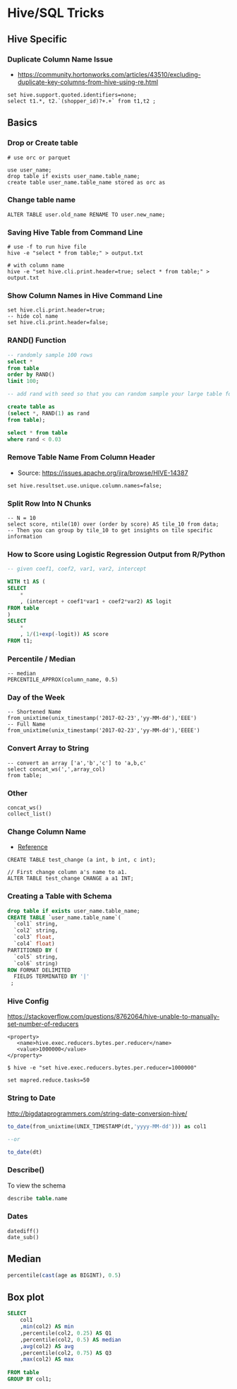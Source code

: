 
# Hive/SQL Tricks 

## Hive Specific 
### Duplicate Column Name Issue
- https://community.hortonworks.com/articles/43510/excluding-duplicate-key-columns-from-hive-using-re.html

```
set hive.support.quoted.identifiers=none;
select t1.*, t2.`(shopper_id)?+.+` from t1,t2 ;
```

## Basics 
### Drop or Create table 
```
# use orc or parquet 

use user_name;
drop table if exists user_name.table_name;
create table user_name.table_name stored as orc as 
```

### Change table name 
```
ALTER TABLE user.old_name RENAME TO user.new_name;
```

### Saving Hive Table from Command Line 
```
# use -f to run hive file 
hive -e "select * from table;" > output.txt

# with column name 
hive -e "set hive.cli.print.header=true; select * from table;" > output.txt
```

### Show Column Names in Hive Command Line 
```
set hive.cli.print.header=true;
-- hide col name
set hive.cli.print.header=false;
```

### RAND() Function 
```sql 
-- randomly sample 100 rows 
select * 
from table 
order by RAND()
limit 100;

-- add rand with seed so that you can random sample your large table for training the model 

create table as 
(select *, RAND(1) as rand 
from table);

select * from table 
where rand < 0.03 

```

### Remove Table Name From Column Header 
- Source: https://issues.apache.org/jira/browse/HIVE-14387

```
set hive.resultset.use.unique.column.names=false;
```

### Split Row Into N Chunks 
```
-- N = 10
select score, ntile(10) over (order by score) AS tile_10 from data;
-- Then you can group by tile_10 to get insights on tile specific information 
```

### How to Score using Logistic Regression Output from R/Python
```sql
-- given coef1, coef2, var1, var2, intercept

WITH t1 AS (
SELECT 
	*
	, (intercept + coef1*var1 + coef2*var2) AS logit
FROM table 
) 
SELECT 
	* 
	, 1/(1+exp(-logit)) AS score
FROM t1;
```

### Percentile / Median 
```
-- median 
PERCENTILE_APPROX(column_name, 0.5)
```

### Day of the Week 
```
-- Shortened Name 
from_unixtime(unix_timestamp('2017-02-23','yy-MM-dd'),'EEE')
-- Full Name 
from_unixtime(unix_timestamp('2017-02-23','yy-MM-dd'),'EEEE')
```

### Convert Array to String 
```
-- convert an array ['a','b','c'] to 'a,b,c'
select concat_ws(',',array_col)
from table;  
```

### Other 
```
concat_ws() 
collect_list() 
```

### Change Column Name 
- [Reference](https://cwiki.apache.org/confluence/display/Hive/LanguageManual+DDL#LanguageManualDDL-ChangeColumnName/Type/Position/Comment)

```
CREATE TABLE test_change (a int, b int, c int);
 
// First change column a's name to a1.
ALTER TABLE test_change CHANGE a a1 INT;
```


### Creating a Table with Schema 

```sql 
drop table if exists user_name.table_name;
CREATE TABLE `user_name.table_name`(
  `col1` string,
  `col2` string,
  `col3` float,
  `col4` float)
PARTITIONED BY (
  `col5` string,
  `col6` string)
ROW FORMAT DELIMITED
  FIELDS TERMINATED BY '|'
 ;

```

### Hive Config 
https://stackoverflow.com/questions/8762064/hive-unable-to-manually-set-number-of-reducers

```
<property>
   <name>hive.exec.reducers.bytes.per.reducer</name>
   <value>1000000</value>
</property>

$ hive -e "set hive.exec.reducers.bytes.per.reducer=1000000"

set mapred.reduce.tasks=50
```


### String to Date 

http://bigdataprogrammers.com/string-date-conversion-hive/

```sql
to_date(from_unixtime(UNIX_TIMESTAMP(dt,'yyyy-MM-dd'))) as col1 

--or 

to_date(dt) 
```

### Describe()

To view the schema

```sql
describe table.name 
```

### Dates 

```
datediff()
date_sub()
```

## Median 

```sql 
percentile(cast(age as BIGINT), 0.5)
```

## Box plot 


```sql 
SELECT 
	col1 
	,min(col2) AS min
	,percentile(col2, 0.25) AS Q1
	,percentile(col2, 0.5) AS median
	,avg(col2) AS avg
	,percentile(col2, 0.75) AS Q3
	,max(col2) AS max
		
FROM table
GROUP BY col1;
```